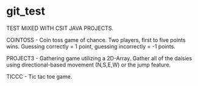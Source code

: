 # git_test

TEST MIXED WITH CSIT JAVA PROJECTS.


COINTOSS - Coin toss game of chance. Two players, first to five points wins. Guessing correctly = 1 point, guessing incorrectly = -1 points.


PROJECT3 - Gathering game utilizing a 2D-Array. Gather all of the daisies using directional-based movement (N,S,E,W) or the jump feature.


TICCC - Tic tac toe game. 
